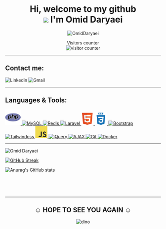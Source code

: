 <h1 align="center">Hi, welcome to my github <br>
    <img src="https://github.com/TheDudeThatCode/TheDudeThatCode/raw/master/Assets/Hi.gif" height="50px" weight="50px" > I'm Omid Daryaei <br>
</h1>

<p align="center">
    <img  src="https://camo.githubusercontent.com/992babdffd8c74a1502de375fbdf7e4d54773242/68747470733a2f2f6d656469612e67697068792e636f6d2f6d656469612f53576f536b4e36447854737a71494b4571762f67697068792e676966" alt="OmidDaryaei">
</p>

<p align="center"> 
  Visitors counter<br>
  <img src="https://profile-counter.glitch.me/omid-d94/count.svg"  alt="visitor counter"/>
</p>

<hr>
<h2>Contact me:</h2>
<p>
    <a src="https://www.linkedin.com/in/omid-daryaei-b95563256" >
        <img src="https://raw.githubusercontent.com/rahuldkjain/github-profile-readme-generator/master/src/images/icons/Social/linked-in-alt.svg" alt="Linkedin" height="30" width="40" />
    </a>
    <a src="https://mail.google.com/mail/u/0/?view=cm&fs=1&to=omiddaryaei.od%40gmail.com&su=SUBJECT&body=BODY&tf=1">
        <img src="https://user-images.githubusercontent.com/5141132/50740364-7ea80880-1217-11e9-8faf-2348e31beedd.png" height="30px" width="45px"  alt="Gmail"/>
    </a>
</p>

<hr>
<h2>Languages & Tools:</h2>

<a href="https://www.php.net" target="_blank" rel="noreferrer">
    <img src="https://raw.githubusercontent.com/devicons/devicon/master/icons/php/php-original.svg" alt="PHP" height="50px" />
</a>
<a href="" target="_blank" rel="noreferrer">
    <img src="https://cdn.iconscout.com/icon/free/png-256/mysql-3445836-2878762.png" alt="MySQL" height="40px">
</a>
<a href="" target="_blank" rel="noreferrer">
    <img src="https://cdn.worldvectorlogo.com/logos/redis.svg" alt="Redis" height="40px">
</a>
<a href="https://laravel.com/" target="_blank" rel="noreferrer">
    <img src="https://raw.githubusercontent.com/laravel/art/master/logo-lockup/5%20SVG/2%20CMYK/1%20Full%20Color/laravel-logolockup-cmyk-red.svg" alt="Laravel" height="40px">
</a>
<a href="https://www.w3schools.com/html/" target="_blank" rel="noreferrer">
    <img src="https://raw.githubusercontent.com/devicons/devicon/master/icons/html5/html5-original.svg" alt="HTML5" height="40px">
</a>
<a href="https://www.w3schools.com/css/" target="_blank" rel="noreferrer">
    <img src="https://raw.githubusercontent.com/devicons/devicon/master/icons/css3/css3-plain-wordmark.svg" alt="CascadingStyleSheet" height="40px">
</a>
<a href="https://getbootstrap.com/" target="_blank" rel="noreferrer">
    <img src="https://upload.wikimedia.org/wikipedia/commons/thumb/b/b2/Bootstrap_logo.svg/2560px-Bootstrap_logo.svg.png" alt="Bootstrap" height="40px">
</a>
<a href="https://tailwindcss.com/" target="_blank" rel="noreferrer">
    <img src="https://upload.wikimedia.org/wikipedia/commons/thumb/d/d5/Tailwind_CSS_Logo.svg/2048px-Tailwind_CSS_Logo.svg.png" alt="Tailwindcss" height="40px">
</a>
<a href="https://developer.mozilla.org/en-US/docs/Learn/Getting_started_with_the_web/JavaScript_basics" target="_blank" rel="noreferrer">
    <img src="https://raw.githubusercontent.com/devicons/devicon/master/icons/javascript/javascript-original.svg" alt="javascript" height="40px">
</a>
<a href="https://jquery.com/" target="_blank" rel="noreferrer">
    <img src="https://icon-library.com/images/jquery-icon-png/jquery-icon-png-21.jpg" alt="jQuery" height="40px">
</a>
<a href="https://developer.mozilla.org/en-US/docs/Web/Guide/AJAX/Getting_Started" target="_blank" rel="noreferrer">
    <img src="https://kungfuphp.com/wp-content/uploads/2015/04/ajax-trong-php-kungfu-php.jpg" alt="AJAX" height="40px" >
</a>
<a href="https://git-scm.com/docs/gittutorial" target="_blank" rel="noreferrer">
    <img src="https://git-scm.com/images/logos/downloads/Git-Logo-1788C.svg" alt="Git" height="40px" >
</a>
<a href="https://docs.docker.com/get-started/" target="_blank" rel="noreferrer">
    <img src="https://www.docker.com/wp-content/uploads/2022/03/Docker-Logo-White-RGB_Horizontal.png" alt="Docker" height="40px" />
</a>
<hr>

<p align="left"> 
    <img src="https://komarev.com/ghpvc/?username=omid-d94&label=Profile%20views&color=0e75b6&style=flat" 
         alt="Omid Daryaei"/>
</p>
<p>

[![GitHub Streak](https://streak-stats.demolab.com?user=omid-d94&theme=dark&border_radius=5)](https://git.io/streak-stats)

![Anurag's GitHub stats](https://github-readme-stats.vercel.app/api?username=omid-d94&theme=great-gatsby&show_icons=true)

</p>
<br><br><br><hr>

<h2 align="center">☺ HOPE TO SEE YOU AGAIN ☺</h2>

<p align="center">
    <img src="https://github.com/TheDudeThatCode/TheDudeThatCode/blob/master/Assets/dino.gif" alt="dino">
</p>

<!--
**omid-d94/omid-d94** is a ✨ _special_ ✨ repository because its `README.md` (this file) appears on your GitHub profile.

Here are some ideas to get you started:

- 🔭 I’m currently working on ...
- 🌱 I’m currently learning docker
- 👯 I’m looking to collaborate on ...
- 🤔 I’m looking for help with ...
- 💬 Ask me about ...
- 📫 How to reach me: ...
- 😄 Pronouns: ...
- ⚡ Fun fact: ...
-->

